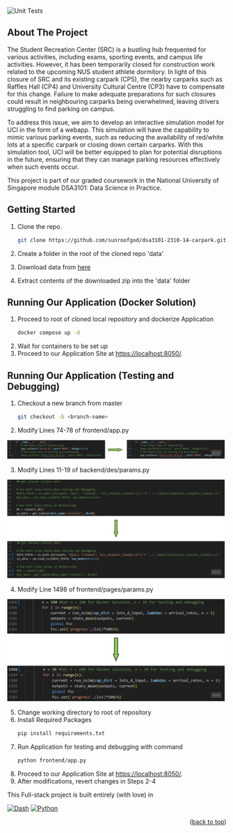 <!-- PROJECT SHIELDS -->
![Unit Tests][testing-shield]
<a name="readme-top"></a>

<!-- ABOUT THE PROJECT -->
## About The Project

The Student Recreation Center (SRC) is a bustling hub frequented for various activities, including exams, sporting events, and campus life activities. However, it has been temporarily closed for construction work related to the upcoming NUS student athlete dormitory. In light of this closure of SRC and its existing carpark (CP5), the nearby carparks such as Raffles Hall (CP4) and University Cultural Centre (CP3) have to compensate for this change. Failure to make adequate preparations for such closures could result in neighbouring carparks being overwhelmed, leaving drivers struggling to find parking on campus.

To address this issue, we aim to develop an interactive simulation model for UCI in the form of a webapp. This simulation will have the capability to mimic various parking events, such as reducing the availability of red/white lots at a specific carpark or closing down certain carparks. With this simulation tool, UCI will be better equipped to plan for potential disruptions in the future, ensuring that they can manage parking resources effectively when such events occur.

This project is part of our graded coursework in the National University of Singapore module DSA3101: Data Science in Practice.

## Getting Started
1. Clone the repo.

   ```sh
   git clone https://github.com/sunroofgod/dsa3101-2310-14-carpark.git
   ```
2. Create a folder in the root of the cloned repo 'data'
3. Download data from [here](https://nusu.sharepoint.com/:u:/r/sites/Section_2310_1390/Shared%20Documents/General/Video%20Submissions/14-carpark/data.zip?csf=1&web=1&e=Z7FBX4)
4. Extract contents of the downloaded zip into the 'data' folder

## Running Our Application (Docker Solution)
1. Proceed to root of cloned local repository and dockerize Application
    ```sh
   docker compose up -d
   ```
2. Wait for containers to be set up
3. Proceed to our Application Site at [https://localhost:8050/](https://localhost:8050/).

## Running Our Application (Testing and Debugging)
1. Checkout a new branch from master   
    ```sh
   git checkout -b <branch-name>
   ```
2. Modify Lines 74-78 of frontend/app.py
<img src=".github/public/line_change_1.png" width="500">

3. Modify Lines 11-19 of backend/des/params.py
<img src=".github/public/line_change_2.png" width="500">

4. Modify Line 1498 of frontend/pages/params.py
<img src=".github/public/line_change_3.png" width="500">

5. Change working directory to root of repository  
6. Install Required Packages   
   ```sh
   pip install requirements.txt
   ```
7. Run Application for testing and debugging with command   
    ```sh
   python frontend/app.py
   ```
8. Proceed to our Application Site at [https://localhost:8050/](https://localhost:8050/).     
9. After modifications, revert changes in Steps 2-4   

<!-- BOTTOM BANNER -->
This Full-stack project is built entirely (with love) in

[![Dash][Dash]][Dash-url] 
[![Python][Python]][Python-url] 

<p align="right">(<a href="#readme-top">back to top</a>)</p>

<!-- MARKDOWN LINKS & IMAGES -->
[testing-shield]: https://img.shields.io/badge/unit_tests-passing-green
[Dash]: https://img.shields.io/badge/Plotly-%233F4F75.svg?style=for-the-badge&logo=plotly&logoColor=white
[Dash-url]: https://dash.plotly.com/
[Flask]: https://img.shields.io/badge/Flask-000000?style=for-the-badge&logo=flask&logoColor=white
[Flask-url]: http://flask.palletsprojects.com
[Python]: https://img.shields.io/badge/Python-3776AB?style=for-the-badge&logo=python&logoColor=white
[Python-url]: https://www.python.org



